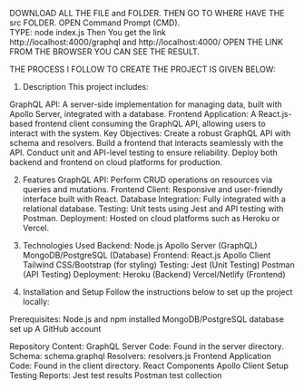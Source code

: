 DOWNLOAD ALL THE FILE and FOLDER. THEN GO TO WHERE HAVE THE src FOLDER. 
OPEN Command Prompt (CMD).  
TYPE: node index.js 
Then You get the link   
http://localhost:4000/graphql  and  http://localhost:4000/ 
OPEN THE LINK FROM THE BROWSER YOU CAN SEE THE RESULT. 

THE PROCESS I FOLLOW TO CREATE THE PROJECT IS GIVEN BELOW:
1. Description
This project includes:

GraphQL API: A server-side implementation for managing data, built with Apollo Server, integrated with a database.
Frontend Application: A React.js-based frontend client consuming the GraphQL API, allowing users to interact with the system.
Key Objectives:
Create a robust GraphQL API with schema and resolvers.
Build a frontend that interacts seamlessly with the API.
Conduct unit and API-level testing to ensure reliability.
Deploy both backend and frontend on cloud platforms for production.


2. Features
GraphQL API: Perform CRUD operations on resources via queries and mutations.
Frontend Client: Responsive and user-friendly interface built with React.
Database Integration: Fully integrated with a relational database.
Testing: Unit tests using Jest and API testing with Postman.
Deployment: Hosted on cloud platforms such as Heroku or Vercel.


3. Technologies Used
Backend:
Node.js
Apollo Server (GraphQL)
MongoDB/PostgreSQL (Database)
Frontend:
React.js
Apollo Client
Tailwind CSS/Bootstrap (for styling)
Testing:
Jest (Unit Testing)
Postman (API Testing)
Deployment:
Heroku (Backend)
Vercel/Netlify (Frontend)



4. Installation and Setup
Follow the instructions below to set up the project locally:

Prerequisites:
Node.js and npm installed
MongoDB/PostgreSQL database set up
A GitHub account

Repository Content:
GraphQL Server Code: Found in the server directory.
Schema: schema.graphql
Resolvers: resolvers.js
Frontend Application Code: Found in the client directory.
React Components
Apollo Client Setup
Testing Reports:
Jest test results
Postman test collection



